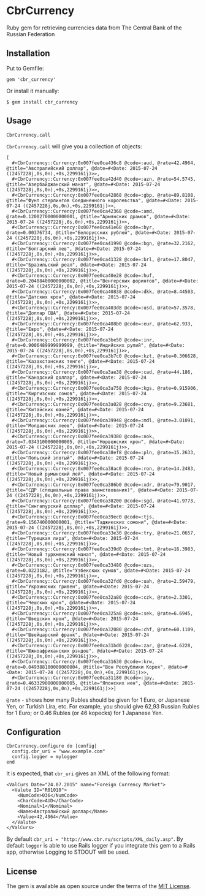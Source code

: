 # CbrCurrency

Ruby gem for retrieving currencies data from The Central Bank of the Russian Federation

## Installation

Put to Gemfile:

    gem 'cbr_currency'

Or install it manually:

    $ gem install cbr_currency

## Usage

    CbrCurrency.call

`CbrCurrency.call` will give you a collection of objects:

    [
      #<CbrCurrency::Currency:0x007fee0ca436c8 @code=:aud, @rate=42.4964, @title="Австралийский доллар", @date=#<Date: 2015-07-24 ((2457228j,0s,0n),+0s,2299161j)>>,
      #<CbrCurrency::Currency:0x007fee0ca42d40 @code=:azn, @rate=54.5745, @title="Азербайджанский манат", @date=#<Date: 2015-07-24 ((2457228j,0s,0n),+0s,2299161j)>>,
      #<CbrCurrency::Currency:0x007fee0ca42868 @code=:gbp, @rate=89.8108, @title="Фунт стерлингов Соединенного королевства", @date=#<Date: 2015-07-24 ((2457228j,0s,0n),+0s,2299161j)>>,
      #<CbrCurrency::Currency:0x007fee0ca42368 @code=:amd, @rate=0.12002700000000001, @title="Армянских драмов", @date=#<Date: 2015-07-24 ((2457228j,0s,0n),+0s,2299161j)>>,
      #<CbrCurrency::Currency:0x007fee0ca41e68 @code=:byr, @rate=0.00376734, @title="Белорусских рублей", @date=#<Date: 2015-07-24 ((2457228j,0s,0n),+0s,2299161j)>>,
      #<CbrCurrency::Currency:0x007fee0ca41990 @code=:bgn, @rate=32.2162, @title="Болгарский лев", @date=#<Date: 2015-07-24 ((2457228j,0s,0n),+0s,2299161j)>>,
      #<CbrCurrency::Currency:0x007fee0ca41328 @code=:brl, @rate=17.8047, @title="Бразильский реал", @date=#<Date: 2015-07-24 ((2457228j,0s,0n),+0s,2299161j)>>,
      #<CbrCurrency::Currency:0x007fee0ca40e28 @code=:huf, @rate=0.20408400000000002, @title="Венгерских форинтов", @date=#<Date: 2015-07-24 ((2457228j,0s,0n),+0s,2299161j)>>,
      #<CbrCurrency::Currency:0x007fee0ca40838 @code=:dkk, @rate=8.44503, @title="Датских крон", @date=#<Date: 2015-07-24 ((2457228j,0s,0n),+0s,2299161j)>>,
      #<CbrCurrency::Currency:0x007fee0ca403d8 @code=:usd, @rate=57.3578, @title="Доллар США", @date=#<Date: 2015-07-24 ((2457228j,0s,0n),+0s,2299161j)>>,
      #<CbrCurrency::Currency:0x007fee0ca408b0 @code=:eur, @rate=62.933, @title="Евро", @date=#<Date: 2015-07-24 ((2457228j,0s,0n),+0s,2299161j)>>,
      #<CbrCurrency::Currency:0x007fee0ca3be50 @code=:inr, @rate=0.9006489999999999, @title="Индийских рупий", @date=#<Date: 2015-07-24 ((2457228j,0s,0n),+0s,2299161j)>>,
      #<CbrCurrency::Currency:0x007fee0ca3b7c0 @code=:kzt, @rate=0.306628, @title="Казахстанских тенге", @date=#<Date: 2015-07-24 ((2457228j,0s,0n),+0s,2299161j)>>,
      #<CbrCurrency::Currency:0x007fee0ca3ae38 @code=:cad, @rate=44.186, @title="Канадский доллар", @date=#<Date: 2015-07-24 ((2457228j,0s,0n),+0s,2299161j)>>,
      #<CbrCurrency::Currency:0x007fee0ca3a758 @code=:kgs, @rate=0.915906, @title="Киргизских сомов", @date=#<Date: 2015-07-24 ((2457228j,0s,0n),+0s,2299161j)>>,
      #<CbrCurrency::Currency:0x007fee0ca3a028 @code=:cny, @rate=9.23681, @title="Китайских юаней", @date=#<Date: 2015-07-24 ((2457228j,0s,0n),+0s,2299161j)>>,
      #<CbrCurrency::Currency:0x007fee0ca39948 @code=:mdl, @rate=3.01091, @title="Молдавских леев", @date=#<Date: 2015-07-24 ((2457228j,0s,0n),+0s,2299161j)>>,
      #<CbrCurrency::Currency:0x007fee0ca39380 @code=:nok, @rate=7.0343100000000005, @title="Норвежских крон", @date=#<Date: 2015-07-24 ((2457228j,0s,0n),+0s,2299161j)>>,
      #<CbrCurrency::Currency:0x007fee0ca38ef8 @code=:pln, @rate=15.2633, @title="Польский злотый", @date=#<Date: 2015-07-24 ((2457228j,0s,0n),+0s,2299161j)>>,
      #<CbrCurrency::Currency:0x007fee0ca38ac0 @code=:ron, @rate=14.2483, @title="Новый румынский лей", @date=#<Date: 2015-07-24 ((2457228j,0s,0n),+0s,2299161j)>>,
      #<CbrCurrency::Currency:0x007fee0ca386b0 @code=:xdr, @rate=79.9017, @title="СДР (специальные права заимствования)", @date=#<Date: 2015-07-24 ((2457228j,0s,0n),+0s,2299161j)>>,
      #<CbrCurrency::Currency:0x007fee0ca38200 @code=:sgd, @rate=41.9773, @title="Сингапурский доллар", @date=#<Date: 2015-07-24 ((2457228j,0s,0n),+0s,2299161j)>>,
      #<CbrCurrency::Currency:0x007fee0ca39ec0 @code=:tjs, @rate=9.156740000000001, @title="Таджикских сомони", @date=#<Date: 2015-07-24 ((2457228j,0s,0n),+0s,2299161j)>>,
      #<CbrCurrency::Currency:0x007fee0ca33e30 @code=:try, @rate=21.0657, @title="Турецкая лира", @date=#<Date: 2015-07-24 ((2457228j,0s,0n),+0s,2299161j)>>,
      #<CbrCurrency::Currency:0x007fee0ca339d0 @code=:tmt, @rate=16.3983, @title="Новый туркменский манат", @date=#<Date: 2015-07-24 ((2457228j,0s,0n),+0s,2299161j)>>,
      #<CbrCurrency::Currency:0x007fee0ca33480 @code=:uzs, @rate=0.0223182, @title="Узбекских сумов", @date=#<Date: 2015-07-24 ((2457228j,0s,0n),+0s,2299161j)>>,
      #<CbrCurrency::Currency:0x007fee0ca32fd0 @code=:uah, @rate=2.59479, @title="Украинских гривен", @date=#<Date: 2015-07-24 ((2457228j,0s,0n),+0s,2299161j)>>,
      #<CbrCurrency::Currency:0x007fee0ca32a80 @code=:czk, @rate=2.3301, @title="Чешских крон", @date=#<Date: 2015-07-24 ((2457228j,0s,0n),+0s,2299161j)>>,
      #<CbrCurrency::Currency:0x007fee0ca325a8 @code=:sek, @rate=6.6945, @title="Шведских крон", @date=#<Date: 2015-07-24 ((2457228j,0s,0n),+0s,2299161j)>>,
      #<CbrCurrency::Currency:0x007fee0ca32080 @code=:chf, @rate=60.1109, @title="Швейцарский франк", @date=#<Date: 2015-07-24 ((2457228j,0s,0n),+0s,2299161j)>>,
      #<CbrCurrency::Currency:0x007fee0ca31bd0 @code=:zar, @rate=4.6228, @title="Южноафриканских рэндов", @date=#<Date: 2015-07-24 ((2457228j,0s,0n),+0s,2299161j)>>,
      #<CbrCurrency::Currency:0x007fee0ca31630 @code=:krw, @rate=0.049388100000000004, @title="Вон Республики Корея", @date=#<Date: 2015-07-24 ((2457228j,0s,0n),+0s,2299161j)>>,
      #<CbrCurrency::Currency:0x007fee0ca31180 @code=:jpy, @rate=0.46332900000000005, @title="Японских иен", @date=#<Date: 2015-07-24 ((2457228j,0s,0n),+0s,2299161j)>>]

`@rate` - shows how many Rubles should be given for 1 Euro, or Japanese Yen, or Turkish Lira, etc. For example, you should give 62,93 Russian Rubles for 1 Euro; or 0.46 Rubles (or 46 kopecks) for 1 Japanese Yen.

## Configuration

    CbrCurrency.configure do |config|
      config.cbr_uri = "www.example.com"
      config.logger = mylogger
    end

It is expected, that `cbr_uri` gives an XML of the following format:

    <ValCurs Date="24.07.2015" name="Foreign Currency Market">
      <Valute ID="R01010">
        <NumCode>036</NumCode>
        <CharCode>AUD</CharCode>
        <Nominal>1</Nominal>
        <Name>Австралийский доллар</Name>
        <Value>42,4964</Value>
      </Valute>
    </ValCurs>

By default `cbr_uri = "http://www.cbr.ru/scripts/XML_daily.asp"`.
By default `logger` is able to use Rails logger if you integrate this gem to a Rails app, otherwise Logging to STDOUT will be used.


## License

The gem is available as open source under the terms of the [MIT License](http://opensource.org/licenses/MIT).

